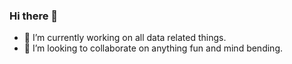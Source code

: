 ### Hi there 👋

<!--
**ome9ax/ome9ax** is a ✨ _special_ ✨ repository because its `README.md` (this file) appears on your GitHub profile.

Here are some ideas to get you started:

- 🔭 I’m currently working on ...
- 🌱 I’m currently learning ...
- 👯 I’m looking to collaborate on ...
- 🤔 I’m looking for help with ...
- 💬 Ask me about ...
- 📫 How to reach me: ...
- 😄 Pronouns: ...
- ⚡ Fun fact: ...

[![github stats](https://github-readme-stats.vercel.app/api?username=ome9ax&count_private=true&show_icons=true&theme=buefy&include_all_commits=true)](https://github.com/ome9ax)
-->

- 🔭 I’m currently working on all data related things.
- 👯 I’m looking to collaborate on anything fun and mind bending.
